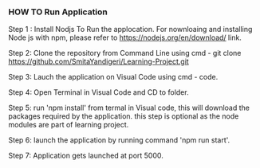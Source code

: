 ### HOW TO Run Application ###

Step 1 : Install Nodjs To Run the applocation. 
For nownloaing and installing Node js with npm, please refer to https://nodejs.org/en/download/ link. 

Step 2: Clone the repository from Command Line using cmd - git clone https://github.com/SmitaYandigeri/Learning-Project.git

Step 3: Lauch the application on Visual Code using cmd - code.

Step 4: Open Terminal in Visual Code and CD to <Learning-Project> folder.

Step 5: run 'npm install' from termal in Visual code, this will download the packages required by the application. 
this step is optional as the node modules are part of learning project. 

Step 6: launch the application by running command 'npm run start'.

Step 7: Application gets launched at port 5000.